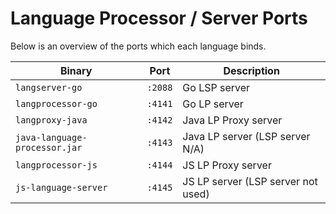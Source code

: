 # Language Processor / Server Ports

Below is an overview of the ports which each language binds.

| Binary                        | Port    | Description                        |
|-------------------------------|---------|------------------------------------|
| `langserver-go`               | `:2088` | Go LSP server                      |
| `langprocessor-go`            | `:4141` | Go LP server                       |
| `langproxy-java`              | `:4142` | Java LP Proxy server               |
| `java-language-processor.jar` | `:4143` | Java LP server (LSP server N/A)    |
| `langprocessor-js`            | `:4144` | JS LP Proxy server                 |
| `js-language-server`          | `:4145` | JS LP server (LSP server not used) |
